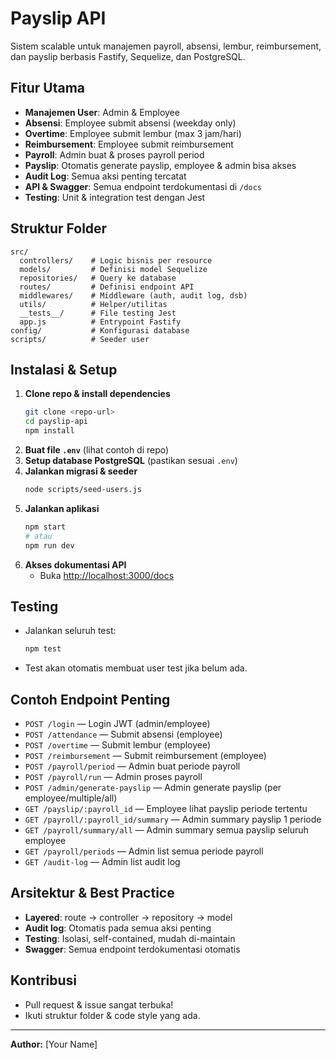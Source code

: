 # Payslip API

Sistem scalable untuk manajemen payroll, absensi, lembur, reimbursement, dan payslip berbasis Fastify, Sequelize, dan PostgreSQL.

## Fitur Utama
- **Manajemen User**: Admin & Employee
- **Absensi**: Employee submit absensi (weekday only)
- **Overtime**: Employee submit lembur (max 3 jam/hari)
- **Reimbursement**: Employee submit reimbursement
- **Payroll**: Admin buat & proses payroll period
- **Payslip**: Otomatis generate payslip, employee & admin bisa akses
- **Audit Log**: Semua aksi penting tercatat
- **API & Swagger**: Semua endpoint terdokumentasi di `/docs`
- **Testing**: Unit & integration test dengan Jest

## Struktur Folder
```
src/
  controllers/    # Logic bisnis per resource
  models/         # Definisi model Sequelize
  repositories/   # Query ke database
  routes/         # Definisi endpoint API
  middlewares/    # Middleware (auth, audit log, dsb)
  utils/          # Helper/utilitas
  __tests__/      # File testing Jest
  app.js          # Entrypoint Fastify
config/           # Konfigurasi database
scripts/          # Seeder user
```

## Instalasi & Setup
1. **Clone repo & install dependencies**
   ```sh
   git clone <repo-url>
   cd payslip-api
   npm install
   ```
2. **Buat file `.env`** (lihat contoh di repo)
3. **Setup database PostgreSQL** (pastikan sesuai `.env`)
4. **Jalankan migrasi & seeder**
   ```sh
   node scripts/seed-users.js
   ```
5. **Jalankan aplikasi**
   ```sh
   npm start
   # atau
   npm run dev
   ```
6. **Akses dokumentasi API**
   - Buka [http://localhost:3000/docs](http://localhost:3000/docs)

## Testing
- Jalankan seluruh test:
  ```sh
  npm test
  ```
- Test akan otomatis membuat user test jika belum ada.

## Contoh Endpoint Penting
- `POST /login` — Login JWT (admin/employee)
- `POST /attendance` — Submit absensi (employee)
- `POST /overtime` — Submit lembur (employee)
- `POST /reimbursement` — Submit reimbursement (employee)
- `POST /payroll/period` — Admin buat periode payroll
- `POST /payroll/run` — Admin proses payroll
- `POST /admin/generate-payslip` — Admin generate payslip (per employee/multiple/all)
- `GET /payslip/:payroll_id` — Employee lihat payslip periode tertentu
- `GET /payroll/:payroll_id/summary` — Admin summary payslip 1 periode
- `GET /payroll/summary/all` — Admin summary semua payslip seluruh employee
- `GET /payroll/periods` — Admin list semua periode payroll
- `GET /audit-log` — Admin list audit log

## Arsitektur & Best Practice
- **Layered**: route → controller → repository → model
- **Audit log**: Otomatis pada semua aksi penting
- **Testing**: Isolasi, self-contained, mudah di-maintain
- **Swagger**: Semua endpoint terdokumentasi otomatis

## Kontribusi
- Pull request & issue sangat terbuka!
- Ikuti struktur folder & code style yang ada.

---

**Author:** [Your Name]